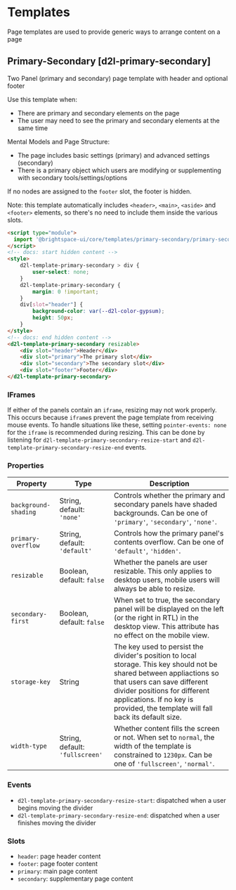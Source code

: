 # Templates
Page templates are used to provide generic ways to arrange content on a page

## Primary-Secondary [d2l-primary-secondary]
Two Panel (primary and secondary) page template with header and optional footer

Use this template when:
* There are primary and secondary elements on the page
* The user may need to see the primary and secondary elements at the same time

Mental Models and Page Structure:
* The page includes basic settings (primary) and advanced settings (secondary)
* There is a primary object which users are modifying or supplementing with secondary tools/settings/options

If no nodes are assigned to the `footer` slot, the footer is hidden.

Note: this template automatically includes `<header>`, `<main>`, `<aside>` and `<footer>` elements, so there's no need to include them inside the various slots.

<!-- docs: demo code properties name:d2l-template-primary-secondary sandboxTitle:'Templates - Primary-Secondary' autoSize:false size:large -->
```html
<script type="module">
  import '@brightspace-ui/core/templates/primary-secondary/primary-secondary.js';
</script>
<!-- docs: start hidden content -->
<style>
	d2l-template-primary-secondary > div {
		user-select: none;
	}
	d2l-template-primary-secondary {
		margin: 0 !important;
	}
	div[slot="header"] {
		background-color: var(--d2l-color-gypsum);
		height: 50px;
	}
</style>
<!-- docs: end hidden content -->
<d2l-template-primary-secondary resizable>
    <div slot="header">Header</div>
    <div slot="primary">The primary slot</div>
    <div slot="secondary">The secondary slot</div>
    <div slot="footer">Footer</div>
</d2l-template-primary-secondary>
```

### IFrames

If either of the panels contain an `iframe`, resizing may not work properly. This occurs because `iframe`s prevent the page template from receiving mouse events. To handle situations like these, setting `pointer-events: none` for the `iframe` is recommended during resizing. This can be done by listening for `d2l-template-primary-secondary-resize-start` and `d2l-template-primary-secondary-resize-end` events.

<!-- docs: start hidden content -->
### Properties

| Property | Type | Description |
|---|---|---|
| `background-shading` | String, default: `'none'` | Controls whether the primary and secondary panels have shaded backgrounds. Can be one of `'primary'`, `'secondary'`, `'none'`. |
| `primary-overflow` | String, default: `'default'` | Controls how the primary panel's contents overflow. Can be one of `'default'`, `'hidden'`. |
| `resizable` | Boolean, default: `false` | Whether the panels are user resizable. This only applies to desktop users, mobile users will always be able to resize. |
| `secondary-first` | Boolean, default: `false` | When set to true, the secondary panel will be displayed on the left (or the right in RTL) in the desktop view. This attribute has no effect on the mobile view. |
| `storage-key` | String | The key used to persist the divider's position to local storage. This key should not be shared between appliactions so that users can save different divider positions for different applications. If no key is provided, the template will fall back its default size. |
| `width-type` | String, default: `'fullscreen'` | Whether content fills the screen or not. When set to `normal`, the width of the template is constrained to `1230px`. Can be one of `'fullscreen'`, `'normal'`. |

### Events
* `d2l-template-primary-secondary-resize-start`: dispatched when a user begins moving the divider
* `d2l-template-primary-secondary-resize-end`: dispatched when a user finishes moving the divider

### Slots
* `header`: page header content
* `footer`: page footer content
* `primary`: main page content
* `secondary`: supplementary page content
<!-- docs: end hidden content -->
